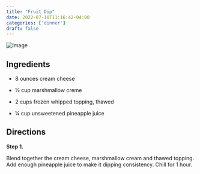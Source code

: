 ```yaml
---
title: "Fruit Dip"
date: 2022-07-10T11:16:42-04:00
categories: ['dinner']
draft: false
---
```


![Image](/Img/FruitDip.jpg) 

## Ingredients

- 8 ounces cream cheese

- ½ cup marshmallow creme

- 2 cups frozen whipped topping, thawed

- ¼ cup unsweetened pineapple juice

## Directions

**Step 1.**

Blend together the cream cheese, marshmallow cream and thawed topping. Add enough pineapple juice to make it dipping consistency. Chill for 1 hour.